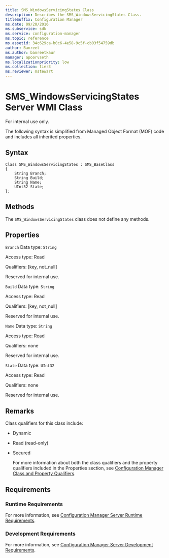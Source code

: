 ```yaml
---
title: SMS_WindowsServicingStates Class
description: Describes the SMS_WindowsServicingStates Class.
titleSuffix: Configuration Manager
ms.date: 09/20/2016
ms.subservice: sdk
ms.service: configuration-manager
ms.topic: reference
ms.assetid: 34c629ca-b0c6-4e58-9c5f-cb03f54759db
author: Banreet
ms.author: banreetkaur
manager: apoorvseth
ms.localizationpriority: low
ms.collection: tier3
ms.reviewer: mstewart
---
```

# SMS_WindowsServicingStates Server WMI Class
For internal use only.

 The following syntax is simplified from Managed Object Format (MOF) code and includes all inherited properties.

## Syntax

```
Class SMS_WindowsServicingStates : SMS_BaseClass
{
    String Branch;
    String Build;
    String Name;
    UInt32 State;
};

```

## Methods
 The `SMS_WindowsServicingStates` class does not define any methods.

## Properties
 `Branch`
 Data type: `String`

 Access type: Read

 Qualifiers: [key, not_null]

 Reserved for internal use.

 `Build`
 Data type: `String`

 Access type: Read

 Qualifiers: [key, not_null]

 Reserved for internal use.

 `Name`
 Data type: `String`

 Access type: Read

 Qualifiers: none

 Reserved for internal use.

 `State`
 Data type: `UInt32`

 Access type: Read

 Qualifiers: none

 Reserved for internal use.

## Remarks
 Class qualifiers for this class include:

- Dynamic

- Read (read-only)

- Secured

  For more information about both the class qualifiers and the property qualifiers included in the Properties section, see [Configuration Manager Class and Property Qualifiers](../../../develop/reference/misc/class-and-property-qualifiers.md).

## Requirements

### Runtime Requirements
 For more information, see [Configuration Manager Server Runtime Requirements](../../../develop/core/reqs/server-runtime-requirements.md).

### Development Requirements
 For more information, see [Configuration Manager Server Development Requirements](../../../develop/core/reqs/server-development-requirements.md).

